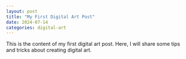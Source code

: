 ```yaml
---
layout: post
title: "My First Digital Art Post"
date: 2024-07-14
categories: digital-art
---
```


This is the content of my first digital art post. Here, I will share some tips and tricks about creating digital art.
